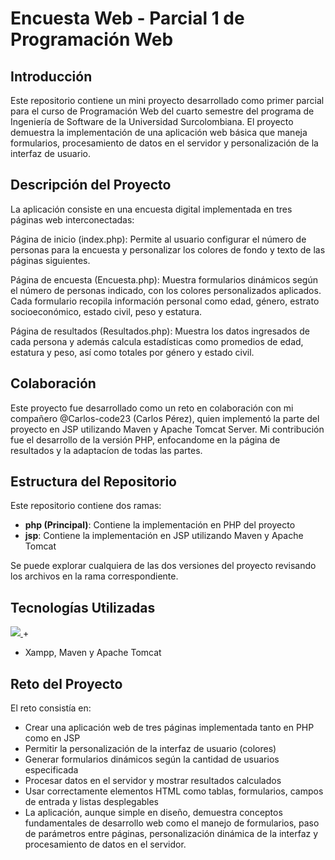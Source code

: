 # Encuesta Web - Parcial 1 de Programación Web

## Introducción
Este repositorio contiene un mini proyecto desarrollado como primer parcial para el curso de Programación Web del cuarto semestre del programa de Ingeniería de Software de la Universidad Surcolombiana. El proyecto demuestra la implementación de una aplicación web básica que maneja formularios, procesamiento de datos en el servidor y personalización de la interfaz de usuario.

## Descripción del Proyecto
La aplicación consiste en una encuesta digital implementada en tres páginas web interconectadas:

Página de inicio (index.php): Permite al usuario configurar el número de personas para la encuesta y personalizar los colores de fondo y texto de las páginas siguientes.

Página de encuesta (Encuesta.php): Muestra formularios dinámicos según el número de personas indicado, con los colores personalizados aplicados. Cada formulario recopila información personal como edad, género, estrato socioeconómico, estado civil, peso y estatura.

Página de resultados (Resultados.php): Muestra los datos ingresados de cada persona y además calcula estadísticas como promedios de edad, estatura y peso, así como totales por género y estado civil.

## Colaboración
Este proyecto fue desarrollado como un reto en colaboración con mi compañero @Carlos-code23 (Carlos Pérez), quien implementó la parte del proyecto en JSP utilizando Maven y Apache Tomcat Server. Mi contribución fue el desarrollo de la versión PHP, enfocandome en la página de resultados y la adaptacíon de todas las partes.

## Estructura del Repositorio
Este repositorio contiene dos ramas:
- **php (Principal)**: Contiene la implementación en PHP del proyecto
- **jsp**: Contiene la implementación en JSP utilizando Maven y Apache Tomcat

Se puede explorar cualquiera de las dos versiones del proyecto revisando los archivos en la rama correspondiente.

## Tecnologías Utilizadas

<a href="https://skillicons.dev">
    <img src="https://skillicons.dev/icons?i=php,html,css" />
</a>
+

- Xampp, Maven y Apache Tomcat

## Reto del Proyecto
El reto consistía en:

- Crear una aplicación web de tres páginas implementada tanto en PHP como en JSP
- Permitir la personalización de la interfaz de usuario (colores)
- Generar formularios dinámicos según la cantidad de usuarios especificada
- Procesar datos en el servidor y mostrar resultados calculados
- Usar correctamente elementos HTML como tablas, formularios, campos de entrada y listas desplegables
- La aplicación, aunque simple en diseño, demuestra conceptos fundamentales de desarrollo web como el manejo de formularios, paso de parámetros entre páginas, personalización dinámica de la interfaz y procesamiento de datos en el servidor.